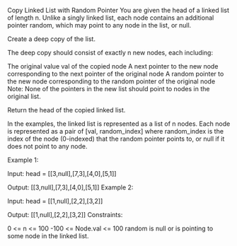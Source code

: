 Copy Linked List with Random Pointer
You are given the head of a linked list of length n. Unlike a singly linked list, each node contains an additional pointer random, which may point to any node in the list, or null.

Create a deep copy of the list.

The deep copy should consist of exactly n new nodes, each including:

The original value val of the copied node
A next pointer to the new node corresponding to the next pointer of the original node
A random pointer to the new node corresponding to the random pointer of the original node
Note: None of the pointers in the new list should point to nodes in the original list.

Return the head of the copied linked list.

In the examples, the linked list is represented as a list of n nodes. Each node is represented as a pair of [val, random_index] where random_index is the index of the node (0-indexed) that the random pointer points to, or null if it does not point to any node.

Example 1:



Input: head = [[3,null],[7,3],[4,0],[5,1]]

Output: [[3,null],[7,3],[4,0],[5,1]]
Example 2:



Input: head = [[1,null],[2,2],[3,2]]

Output: [[1,null],[2,2],[3,2]]
Constraints:

0 <= n <= 100
-100 <= Node.val <= 100
random is null or is pointing to some node in the linked list.
